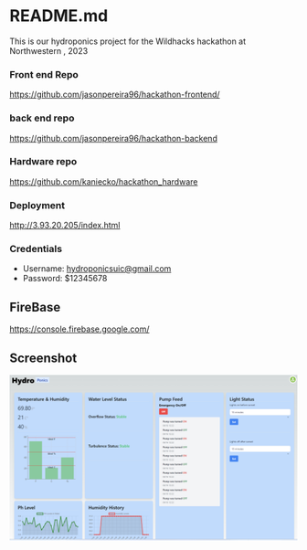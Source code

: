 # README.md

This is our hydroponics project for the Wildhacks hackathon at Northwestern , 2023

### Front end Repo
https://github.com/jasonpereira96/hackathon-frontend/
### back end repo
https://github.com/jasonpereira96/hackathon-backend
### Hardware repo
https://github.com/kaniecko/hackathon_hardware
### Deployment
http://3.93.20.205/index.html
### Credentials
- Username: hydroponicsuic@gmail.com
- Password: $12345678

## FireBase
https://console.firebase.google.com/


## Screenshot
![Screenshot](/ss.png)

